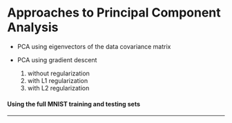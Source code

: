 # Approaches to Principal Component Analysis

- PCA using eigenvectors of the data covariance matrix

- PCA using gradient descent

    1. without regularization
    2. with L1 regularization
    3. with L2 regularization

#### Using the full MNIST training and testing sets

---